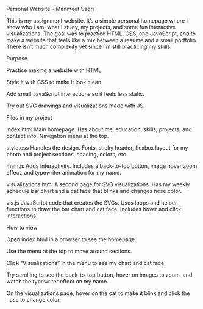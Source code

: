 Personal Website – Manmeet Sagri

This is my assignment website. It’s a simple personal homepage where I show who I am, what I study, my projects, and some fun interactive visualizations. The goal was to practice HTML, CSS, and JavaScript, and to make a website that feels like a mix between a resume and a small portfolio. There isn’t much complexity yet since I’m still practicing my skills.

Purpose

Practice making a website with HTML.

Style it with CSS to make it look clean.

Add small JavaScript interactions so it feels less static.

Try out SVG drawings and visualizations made with JS.

Files in my project

index.html
Main homepage. Has about me, education, skills, projects, and contact info. Navigation menu at the top.

style.css
Handles the design. Fonts, sticky header, flexbox layout for my photo and project sections, spacing, colors, etc.

main.js
Adds interactivity. Includes a back-to-top button, image hover zoom effect, and typewriter animation for my name.

visualizations.html
A second page for SVG visualizations. Has my weekly schedule bar chart and a cat face that blinks and changes nose color.

vis.js
JavaScript code that creates the SVGs. Uses loops and helper functions to draw the bar chart and cat face. Includes hover and click interactions.


How to view

Open index.html in a browser to see the homepage.

Use the menu at the top to move around sections.

Click “Visualizations” in the menu to see my chart and cat face.

Try scrolling to see the back-to-top button, hover on images to zoom, and watch the typewriter effect on my name.

On the visualizations page, hover on the cat to make it blink and click the nose to change color.